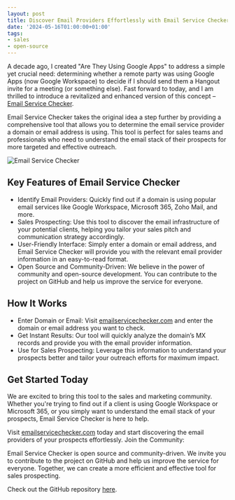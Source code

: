 ```yaml
---
layout: post
title: Discover Email Providers Effortlessly with Email Service Checker
date: '2024-05-16T01:00:00+01:00'
tags:
- sales
- open-source
---
```


A decade ago, I created "Are They Using Google Apps" to address a simple yet crucial need: determining whether a remote party was using Google Apps (now Google Workspace) to decide if I should send them a Hangout invite for a meeting (or something else). Fast forward to today, and I am thrilled to introduce a revitalized and enhanced version of this concept – [Email Service Checker](https://emailservicechecker.com).

Email Service Checker takes the original idea a step further by providing a comprehensive tool that allows you to determine the email service provider a domain or email address is using. This tool is perfect for sales teams and professionals who need to understand the email stack of their prospects for more targeted and effective outreach.

![Email Service Checker](/assets/email-service-checker.webp)

## Key Features of Email Service Checker

- Identify Email Providers: Quickly find out if a domain is using popular email services like Google Workspace, Microsoft 365, Zoho Mail, and more.
- Sales Prospecting: Use this tool to discover the email infrastructure of your potential clients, helping you tailor your sales pitch and communication strategy accordingly.
- User-Friendly Interface: Simply enter a domain or email address, and Email Service Checker will provide you with the relevant email provider information in an easy-to-read format.
- Open Source and Community-Driven: We believe in the power of community and open-source development. You can contribute to the project on GitHub and help us improve the service for everyone.

## How It Works

- Enter Domain or Email: Visit [emailservicechecker.com](https://emailservicechecker.com) and enter the domain or email address you want to check.
- Get Instant Results: Our tool will quickly analyze the domain’s MX records and provide you with the email provider information.
- Use for Sales Prospecting: Leverage this information to understand your prospects better and tailor your outreach efforts for maximum impact.

## Get Started Today

We are excited to bring this tool to the sales and marketing community. Whether you're trying to find out if a client is using Google Workspace or Microsoft 365, or you simply want to understand the email stack of your prospects, Email Service Checker is here to help.

Visit [emailservicechecker.com](https://emailservicechecker.com) today and start discovering the email providers of your prospects effortlessly.
Join the Community:

Email Service Checker is open source and community-driven. We invite you to contribute to the project on GitHub and help us improve the service for everyone. Together, we can create a more efficient and effective tool for sales prospecting.

Check out the GitHub repository [here](https://github.com/Viktopia/email-service-checker).

